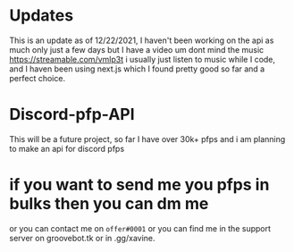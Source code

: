 # Updates
This is an update as of 12/22/2021, I haven't been working on the api as much only just a few days but I have a video um dont mind the music https://streamable.com/vmlp3t i usually just listen to music while I code, and I haven been using next.js which I found pretty good so far and a perfect choice.

# Discord-pfp-API
This will be a future project, so far I have over 30k+ pfps and i am planning to make an api for discord pfps
# if you want to send me you pfps in bulks then you can dm me
or you can contact me on `offer#0001` or you can find me in the support server on groovebot.tk or in .gg/xavine.
